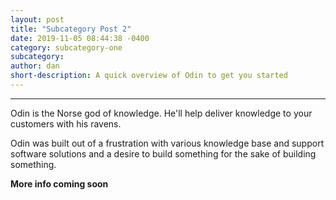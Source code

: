 ```yaml
---
layout: post
title: "Subcategory Post 2"
date: 2019-11-05 08:44:38 -0400
category: subcategory-one
subcategory: 
author: dan
short-description: A quick overview of Odin to get you started
---
```


-----

Odin is the Norse god of knowledge. He'll help deliver knowledge to your customers with his ravens.

Odin was built out of a frustration with various knowledge base and support software solutions and a desire to build something for the sake of building something.

**More info coming soon**
